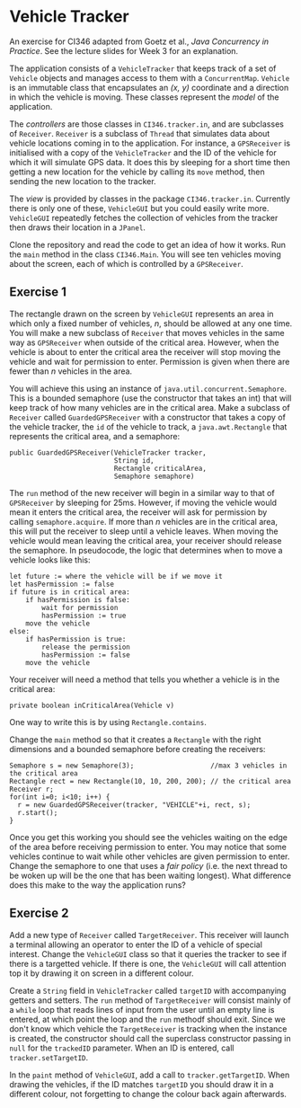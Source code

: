 # Vehicle Tracker

An exercise for CI346 adapted from Goetz et al., *Java Concurrency in Practice*. See the lecture
slides for Week 3 for an explanation.

The application consists of a `VehicleTracker` that keeps track of a set of `Vehicle` objects
and manages access to them with a `ConcurrentMap`. `Vehicle` is an immutable class that encapsulates 
an *(x, y)* coordinate and a direction in which the vehicle is moving. These classes represent the
*model* of the application. 

The *controllers* are those classes in `CI346.tracker.in`, and are subclasses of `Receiver`. 
`Receiver` is a subclass of `Thread` that simulates data about vehicle locations coming in to the 
application. For instance, a `GPSReceiver` is initialised with a copy of the `VehicleTracker` and
the ID of the vehicle for which it will simulate GPS data. It does this by sleeping for a short 
time then getting a new location for the vehicle by calling its `move` method, then sending the 
new location to the tracker.

The *view* is provided by classes in the package `CI346.tracker.in`. Currently there is only one of 
these, `VehicleGUI` but you could easily write more. `VehicleGUI` repeatedly fetches the collection
of vehicles from the tracker then draws their location in a `JPanel`.

Clone the repository and read the code to get an idea of how it works. Run the `main` method in the 
class `CI346.Main`. You will see ten vehicles moving about the screen, each of which is controlled
by a `GPSReceiver`.

## Exercise 1

The rectangle drawn on the screen by `VehicleGUI` represents an area in which only a fixed number 
of vehicles, *n*, should be allowed at any one time. You will make a new subclass of `Receiver` that
moves vehicles in the same way as `GPSReceiver` when outside of the critical area. However, when the vehicle is about to
enter the critical area the receiver will stop moving the vehicle and wait for permission to
enter. Permission is given when there are fewer than *n* vehicles in the area.

You will achieve this using an instance of `java.util.concurrent.Semaphore`. This is a bounded 
semaphore (use the constructor that takes an int) that will keep track of how many vehicles are
in the critical area. Make a subclass of `Receiver` called `GuardedGPSReceiver` with a constructor
that takes a copy of the vehicle tracker, the `id` of the vehicle to track, a `java.awt.Rectangle`
that represents the critical area, and a semaphore:

    public GuardedGPSReceiver(VehicleTracker tracker,
                              String id,
                              Rectangle criticalArea,
                              Semaphore semaphore) 
                              
The `run` method of the new receiver will begin in a similar way to that of `GPSReceiver` by
sleeping for 25ms. However, if moving the vehicle would mean it enters the critical area, the 
receiver will ask for permission by calling `semaphore.acquire`. If more than *n* vehicles are 
in the critical area, this will put the receiver to sleep until a vehicle leaves. When moving 
the vehicle would mean leaving the critical area, your receiver should release the semaphore. 
In pseudocode, the logic that determines when to move a vehicle looks like this:

    let future := where the vehicle will be if we move it
    let hasPermission := false
    if future is in critical area:
        if hasPermission is false:
            wait for permission
            hasPermission := true
        move the vehicle
    else:
        if hasPermission is true:
            release the permission
            hasPermission := false
        move the vehicle

Your receiver will need a method that tells you whether a vehicle is in the critical area:

    private boolean inCriticalArea(Vehicle v)
    
One way to write this is by using `Rectangle.contains`.

Change the `main` method so that it creates a `Rectangle` with the right dimensions and 
a bounded semaphore before creating the receivers:

    Semaphore s = new Semaphore(3);                   //max 3 vehicles in the critical area
    Rectangle rect = new Rectangle(10, 10, 200, 200); // the critical area
    Receiver r;
    for(int i=0; i<10; i++) {
      r = new GuardedGPSReceiver(tracker, "VEHICLE"+i, rect, s);
      r.start();
    }
    
Once you get this working you should see the vehicles waiting on the edge of the area before
receiving permission to enter. You may notice that some vehicles continue to wait while other
vehicles are given permission to enter. Change the semaphore to one that uses a *fair policy* 
(i.e. the next thread to be woken up will be the one that has been waiting longest). What 
difference does this make to the way the application runs?

## Exercise 2

Add a new type of `Receiver` called `TargetReceiver`. This receiver will launch a terminal allowing
an operator to enter the ID of a vehicle of special interest. Change the `VehicleGUI` class so that
it queries the tracker to see if there is a targetted vehicle. If there is one, the `VehicleGUI` will
call attention top it by drawing it on screen in a different colour.

Create a `String` field in `VehicleTracker` called `targetID` with accompanying getters and setters.
The `run` method of `TargetReceiver` will consist mainly of a `while` loop that reads lines of input
from the user until an empty line is entered, at which point the loop and the `run` methodf should 
exit. Since we don't know which vehicle the `TargetReceiver` is tracking when the instance is created,
the constructor should call the superclass constructor passing in `null` for the `trackedID` 
parameter. When an ID is entered, call `tracker.setTargetID`.

In the `paint` method of `VehicleGUI`, add a call to `tracker.getTargetID`. When drawing the vehicles,
if the ID matches `targetID` you should draw it in a different colour, not forgetting to change the 
colour back again afterwards.

    
